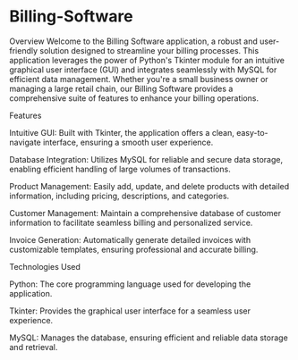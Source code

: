 # Billing-Software
Overview
Welcome to the Billing Software application, a robust and user-friendly solution designed to streamline your billing processes. This application leverages the power of Python's Tkinter module for an intuitive graphical user interface (GUI) and integrates seamlessly with MySQL for efficient data management. Whether you're a small business owner or managing a large retail chain, our Billing Software provides a comprehensive suite of features to enhance your billing operations.

Features

Intuitive GUI: Built with Tkinter, the application offers a clean, easy-to-navigate interface, ensuring a smooth user experience.

Database Integration: Utilizes MySQL for reliable and secure data storage, enabling efficient handling of large volumes of transactions.

Product Management: Easily add, update, and delete products with detailed information, including pricing, descriptions, and categories.

Customer Management: Maintain a comprehensive database of customer information to facilitate seamless billing and personalized service.

Invoice Generation: Automatically generate detailed invoices with customizable templates, ensuring professional and accurate billing.

Technologies Used

Python: The core programming language used for developing the application.

Tkinter: Provides the graphical user interface for a seamless user experience.

MySQL: Manages the database, ensuring efficient and reliable data storage and retrieval.
